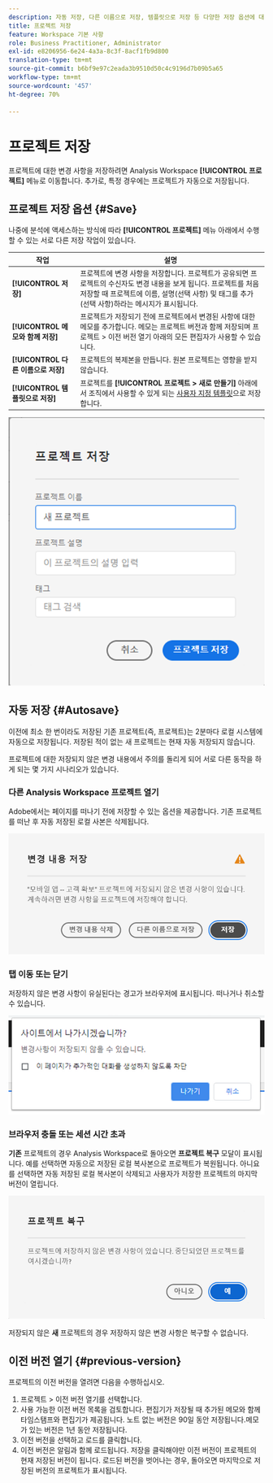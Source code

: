 ```yaml
---
description: 자동 저장, 다른 이름으로 저장, 템플릿으로 저장 등 다양한 저장 옵션에 대해 알아봅니다.
title: 프로젝트 저장
feature: Workspace 기본 사항
role: Business Practitioner, Administrator
exl-id: e8206956-6e24-4a3a-8c3f-8acf1fb9d800
translation-type: tm+mt
source-git-commit: b6bf9e97c2eada3b9510d50c4c9196d7b09b5a65
workflow-type: tm+mt
source-wordcount: '457'
ht-degree: 70%

---
```


# 프로젝트 저장

프로젝트에 대한 변경 사항을 저장하려면 Analysis Workspace **[!UICONTROL 프로젝트]** 메뉴로 이동합니다. 추가로, 특정 경우에는 프로젝트가 자동으로 저장됩니다.

## 프로젝트 저장 옵션 {#Save}

나중에 분석에 액세스하는 방식에 따라 **[!UICONTROL 프로젝트]** 메뉴 아래에서 수행할 수 있는 서로 다른 저장 작업이 있습니다.

| 작업 | 설명 |
|---|---| 
| **[!UICONTROL 저장]** | 프로젝트에 변경 사항을 저장합니다. 프로젝트가 공유되면 프로젝트의 수신자도 변경 내용을 보게 됩니다. 프로젝트를 처음 저장할 때 프로젝트에 이름, 설명(선택 사항) 및 태그를 추가(선택 사항)하라는 메시지가 표시됩니다. |
| **[!UICONTROL 메모와 함께 저장]** | 프로젝트가 저장되기 전에 프로젝트에서 변경된 사항에 대한 메모를 추가합니다. 메모는 프로젝트 버전과 함께 저장되며 프로젝트 > 이전 버전 열기 아래의 모든 편집자가 사용할 수 있습니다. |
| **[!UICONTROL 다른 이름으로 저장]** | 프로젝트의 복제본을 만듭니다. 원본 프로젝트는 영향을 받지 않습니다. |
| **[!UICONTROL 템플릿으로 저장]** | 프로젝트를 **[!UICONTROL 프로젝트 > 새로 만들기]** 아래에서 조직에서 사용할 수 있게 되는 [사용자 지정 템플릿](https://docs.adobe.com/content/help/ko-KR/analytics/analyze/analysis-workspace/build-workspace-project/starter-projects.html)으로 저장합니다. |

![](assets/save-project.png)

## 자동 저장 {#Autosave}

이전에 최소 한 번이라도 저장된 기존 프로젝트(즉, 프로젝트)는 2분마다 로컬 시스템에 자동으로 저장됩니다. 저장된 적이 없는 새 프로젝트는 현재 자동 저장되지 않습니다.

프로젝트에 대한 저장되지 않은 변경 내용에서 주의를 돌리게 되어 서로 다른 동작을 하게 되는 몇 가지 시나리오가 있습니다.

### 다른 Analysis Workspace 프로젝트 열기

Adobe에서는 페이지를 떠나기 전에 저장할 수 있는 옵션을 제공합니다. 기존 프로젝트를 떠난 후 자동 저장된 로컬 사본은 삭제됩니다.

![](assets/existing-save.png)

### 탭 이동 또는 닫기

저장하지 않은 변경 사항이 유실된다는 경고가 브라우저에 표시됩니다. 떠나거나 취소할 수 있습니다.

![](assets/browser-image.png)

### 브라우저 충돌 또는 세션 시간 초과

**기존** 프로젝트의 경우 Analysis Workspace로 돌아오면 **프로젝트 복구** 모달이 표시됩니다. 예를 선택하면 자동으로 저장된 로컬 복사본으로 프로젝트가 복원됩니다. 아니요를 선택하면 자동 저장된 로컬 복사본이 삭제되고 사용자가 저장한 프로젝트의 마지막 버전이 열립니다.

![](assets/project-recovery.png)

저장되지 않은 **새** 프로젝트의 경우 저장하지 않은 변경 사항은 복구할 수 없습니다.

## 이전 버전 열기 {#previous-version}

프로젝트의 이전 버전을 열려면 다음을 수행하십시오.

1. 프로젝트 > 이전 버전 열기를 선택합니다.
1. 사용 가능한 이전 버전 목록을 검토합니다. 편집기가 저장될 때 추가된 메모와 함께 타임스탬프와 편집기가 제공됩니다. 노트 없는 버전은 90일 동안 저장됩니다.메모가 있는 버전은 1년 동안 저장됩니다.
1. 이전 버전을 선택하고 로드를 클릭합니다.
1. 이전 버전은 알림과 함께 로드됩니다. 저장을 클릭해야만 이전 버전이 프로젝트의 현재 저장된 버전이 됩니다. 로드된 버전을 벗어나는 경우, 돌아오면 마지막으로 저장된 버전의 프로젝트가 표시됩니다.

